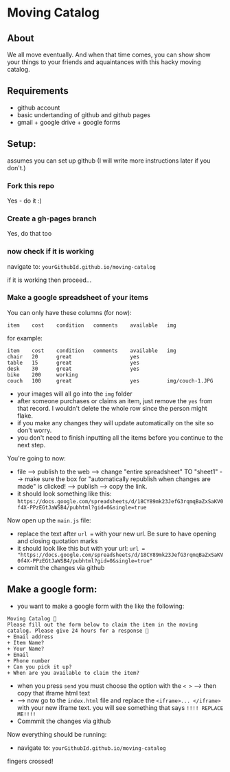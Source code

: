 # Moving Catalog

## About
We all move eventually. And when that time comes, you can show show your things to your friends and aquaintances with this hacky moving catalog. 

## Requirements
* github account 
* basic undertanding of github and github pages
* gmail + google drive + google forms

## Setup:
assumes you can set up github (I will write more instructions later if you don't.)
### Fork this repo
Yes - do it :)

### Create a gh-pages branch
Yes, do that too

### now check if it is working
navigate to: `yourGithubId.github.io/moving-catalog`

if it is working then proceed...

### Make a google spreadsheet of your items
You can only have these columns (for now):

```
item    cost    condition   comments    available   img
```

for example:

```
item    cost    condition   comments    available   img
chair   20      great                   yes 
table   15      great                   yes 
desk    30      great                   yes 
bike    200     working           
couch   100     great                   yes         img/couch-1.JPG
```

* your images will all go into the `img` folder 
* after someone purchases or claims an item, just remove the `yes` from that record. I wouldn't delete the whole row since the person might flake.
* if you make any changes they will update automatically on the site so don't worry.
* you don't need to finish inputting all the items before you continue to the next step.

You're going to now:
* file --> publish to the web --> change "entire spreadsheet" TO "sheet1" --> make sure the box for "automatically republish when changes are made" is clicked! --> publish --> copy the link.
* it should look something like this: `https://docs.google.com/spreadsheets/d/18CY89mk23JefG3rqmqBaZxSaKV0f4X-PPzEGtJaWSB4/pubhtml?gid=0&single=true`

Now open up the `main.js` file:
* replace the text after `url =` with your new url. Be sure to have opening and closing quotation marks
* it should look like this but with your url: `url = "https://docs.google.com/spreadsheets/d/18CY89mk23JefG3rqmqBaZxSaKV0f4X-PPzEGtJaWSB4/pubhtml?gid=0&single=true"`
* commit the changes via github

## Make a google form:
* you want to make a google form with the like the following:
```
Moving Catalog 🚀
Please fill out the form below to claim the item in the moving catalog. Please give 24 hours for a response 🌈
+ Email address
+ Item Name?
+ Your Name?
+ Email
+ Phone number
+ Can you pick it up?
+ When are you available to claim the item?
```

* when you press `send` you must choose the option with the `< >` --> then copy that iframe html text 
* --> now go to the `index.html` file and replace the `<iframe>... </iframe>` with your new iframe text. you will see something that says `!!!! REPLACE ME!!!!`
* Commmit the changes via github

Now everything should be running:
* navigate to: `yourGithubId.github.io/moving-catalog`

fingers crossed! 

